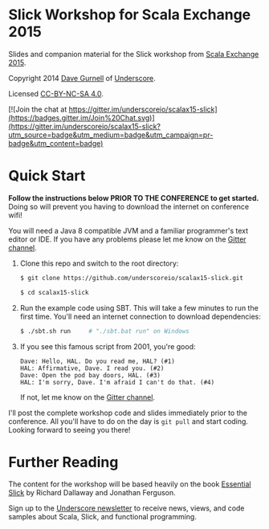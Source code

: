Slick Workshop for Scala Exchange 2015
======================================

Slides and companion material for the Slick workshop from [Scala Exchange 2015].

Copyright 2014 [Dave Gurnell] of [Underscore].

Licensed [CC-BY-NC-SA 4.0].

[![Join the chat at https://gitter.im/underscoreio/scalax15-slick](https://badges.gitter.im/Join%20Chat.svg)](https://gitter.im/underscoreio/scalax15-slick?utm_source=badge&utm_medium=badge&utm_campaign=pr-badge&utm_content=badge)

# Quick Start

**Follow the instructions below PRIOR TO THE CONFERENCE to get started.**
Doing so will prevent you having to download the internet on conference wifi!

You will need a Java 8 compatible JVM and a familiar programmer's text editor or IDE.
If you have any problems please let me know on the [Gitter channel].

1. Clone this repo and switch to the root directory:

    ~~~ bash
    $ git clone https://github.com/underscoreio/scalax15-slick.git

    $ cd scalax15-slick
    ~~~

2. Run the example code using SBT.
   This will take a few minutes to run the first time.
   You'll need an internet connection to download dependencies:

    ~~~ bash
    $ ./sbt.sh run     # "./sbt.bat run" on Windows
    ~~~

3. If you see this famous script from 2001, you're good:

    ~~~
    Dave: Hello, HAL. Do you read me, HAL? (#1)
    HAL: Affirmative, Dave. I read you. (#2)
    Dave: Open the pod bay doors, HAL. (#3)
    HAL: I'm sorry, Dave. I'm afraid I can't do that. (#4)
    ~~~

   If not, let me know on the [Gitter channel].

I'll post the complete workshop code and slides immediately prior to the conference.
All you'll have to do on the day is `git pull` and start coding.
Looking forward to seeing you there!

# Further Reading

The content for the workshop will be based heavily on the book
[Essential Slick] by Richard Dallaway and Jonathan Ferguson.

Sign up to the [Underscore newsletter] to receive news, views,
and code samples about Scala, Slick, and functional programming.

[Essential Slick]: http://underscore.io/books/essential-slick
[Scala Exchange 2015]: http://scala.exchange
[Dave Gurnell]: http://davegurnell.com
[Underscore]: http://underscore.io
[CC-BY-NC-SA 4.0]: http://creativecommons.org/licenses/by-nc-sa/4.0/
[Underscore newsletter]: http://underscore.io/newsletter.html
[Gitter channel]: https://gitter.im/underscoreio/scalax15-slick
